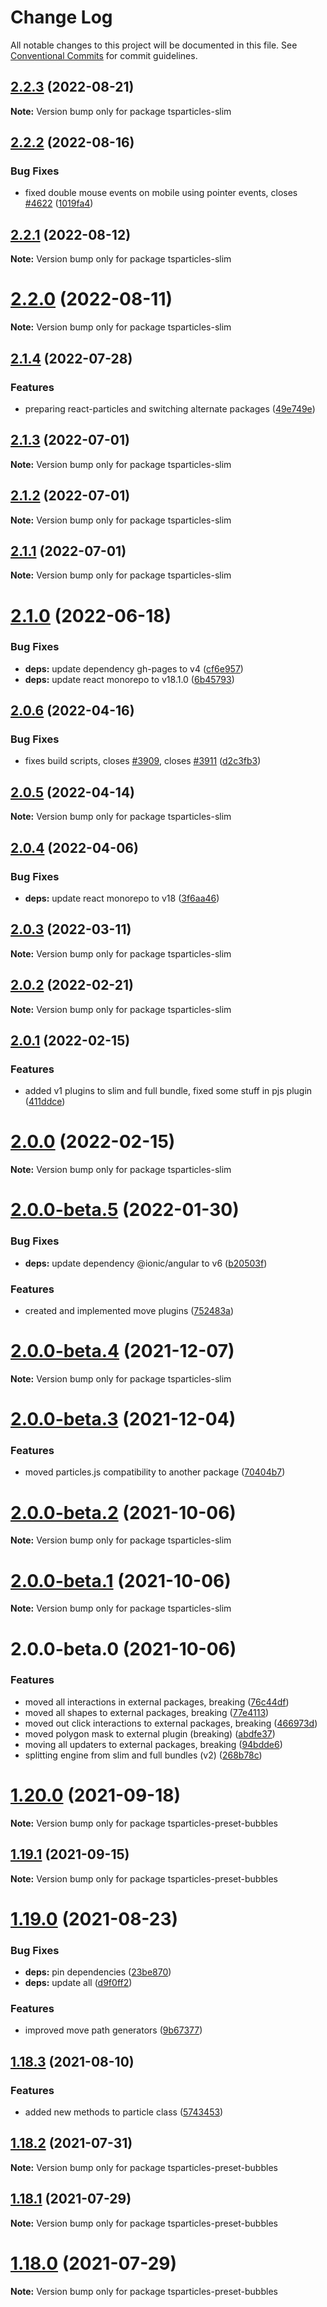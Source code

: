 # Change Log

All notable changes to this project will be documented in this file.
See [Conventional Commits](https://conventionalcommits.org) for commit guidelines.

## [2.2.3](https://github.com/matteobruni/tsparticles/compare/tsparticles-slim@2.2.2...tsparticles-slim@2.2.3) (2022-08-21)

**Note:** Version bump only for package tsparticles-slim





## [2.2.2](https://github.com/matteobruni/tsparticles/compare/tsparticles-slim@2.2.1...tsparticles-slim@2.2.2) (2022-08-16)


### Bug Fixes

* fixed double mouse events on mobile using pointer events, closes [#4622](https://github.com/matteobruni/tsparticles/issues/4622) ([1019fa4](https://github.com/matteobruni/tsparticles/commit/1019fa431f8a43cbd45d6adeb5adf94433e6e04b))





## [2.2.1](https://github.com/matteobruni/tsparticles/compare/tsparticles-slim@2.2.0...tsparticles-slim@2.2.1) (2022-08-12)

**Note:** Version bump only for package tsparticles-slim





# [2.2.0](https://github.com/matteobruni/tsparticles/compare/tsparticles-slim@2.1.4...tsparticles-slim@2.2.0) (2022-08-11)

**Note:** Version bump only for package tsparticles-slim





## [2.1.4](https://github.com/matteobruni/tsparticles/compare/tsparticles-slim@2.1.3...tsparticles-slim@2.1.4) (2022-07-28)


### Features

* preparing react-particles and switching alternate packages ([49e749e](https://github.com/matteobruni/tsparticles/commit/49e749e90e076f0cb22eefe0f3399102f5b9fb35))





## [2.1.3](https://github.com/matteobruni/tsparticles/compare/tsparticles-slim@2.1.2...tsparticles-slim@2.1.3) (2022-07-01)

**Note:** Version bump only for package tsparticles-slim





## [2.1.2](https://github.com/matteobruni/tsparticles/compare/tsparticles-slim@2.1.1...tsparticles-slim@2.1.2) (2022-07-01)

**Note:** Version bump only for package tsparticles-slim





## [2.1.1](https://github.com/matteobruni/tsparticles/compare/tsparticles-slim@2.1.0...tsparticles-slim@2.1.1) (2022-07-01)

**Note:** Version bump only for package tsparticles-slim





# [2.1.0](https://github.com/matteobruni/tsparticles/compare/tsparticles-slim@2.0.6...tsparticles-slim@2.1.0) (2022-06-18)


### Bug Fixes

* **deps:** update dependency gh-pages to v4 ([cf6e957](https://github.com/matteobruni/tsparticles/commit/cf6e9577132afcec26410f7321fcf5ffcfb05930))
* **deps:** update react monorepo to v18.1.0 ([6b45793](https://github.com/matteobruni/tsparticles/commit/6b457937c41d7681a2135dfcb6ff220e578f22bb))





## [2.0.6](https://github.com/matteobruni/tsparticles/compare/tsparticles-slim@2.0.5...tsparticles-slim@2.0.6) (2022-04-16)


### Bug Fixes

* fixes build scripts, closes [#3909](https://github.com/matteobruni/tsparticles/issues/3909), closes [#3911](https://github.com/matteobruni/tsparticles/issues/3911) ([d2c3fb3](https://github.com/matteobruni/tsparticles/commit/d2c3fb33ff9c9d529f2609f89c63cb6e1e61ecda))





## [2.0.5](https://github.com/matteobruni/tsparticles/compare/tsparticles-slim@2.0.4...tsparticles-slim@2.0.5) (2022-04-14)

**Note:** Version bump only for package tsparticles-slim





## [2.0.4](https://github.com/matteobruni/tsparticles/compare/tsparticles-slim@2.0.3...tsparticles-slim@2.0.4) (2022-04-06)


### Bug Fixes

* **deps:** update react monorepo to v18 ([3f6aa46](https://github.com/matteobruni/tsparticles/commit/3f6aa46e399d0092ae13ba494db86256c0d05c40))





## [2.0.3](https://github.com/matteobruni/tsparticles/compare/tsparticles-slim@2.0.2...tsparticles-slim@2.0.3) (2022-03-11)

**Note:** Version bump only for package tsparticles-slim





## [2.0.2](https://github.com/matteobruni/tsparticles/compare/tsparticles-slim@2.0.1...tsparticles-slim@2.0.2) (2022-02-21)

**Note:** Version bump only for package tsparticles-slim





## [2.0.1](https://github.com/matteobruni/tsparticles/compare/tsparticles-slim@2.0.0...tsparticles-slim@2.0.1) (2022-02-15)


### Features

* added v1 plugins to slim and full bundle, fixed some stuff in pjs plugin ([411ddce](https://github.com/matteobruni/tsparticles/commit/411ddcec5e47940546884bf3135800e06b267a21))





# [2.0.0](https://github.com/matteobruni/tsparticles/compare/tsparticles-slim@2.0.0-beta.5...tsparticles-slim@2.0.0) (2022-02-15)

**Note:** Version bump only for package tsparticles-slim





# [2.0.0-beta.5](https://github.com/matteobruni/tsparticles/compare/tsparticles-slim@2.0.0-beta.4...tsparticles-slim@2.0.0-beta.5) (2022-01-30)


### Bug Fixes

* **deps:** update dependency @ionic/angular to v6 ([b20503f](https://github.com/matteobruni/tsparticles/commit/b20503ff2a29f6c8617f42c764c8a868fc334c5f))


### Features

* created and implemented move plugins ([752483a](https://github.com/matteobruni/tsparticles/commit/752483aeeb94dd851dc27fe75e4c258fd87f0a90))





# [2.0.0-beta.4](https://github.com/matteobruni/tsparticles/compare/tsparticles-slim@2.0.0-beta.3...tsparticles-slim@2.0.0-beta.4) (2021-12-07)

**Note:** Version bump only for package tsparticles-slim





# [2.0.0-beta.3](https://github.com/matteobruni/tsparticles/compare/tsparticles-slim@2.0.0-beta.2...tsparticles-slim@2.0.0-beta.3) (2021-12-04)


### Features

* moved particles.js compatibility to another package ([70404b7](https://github.com/matteobruni/tsparticles/commit/70404b74b26da4b9a28b5d6d646cd9ed6c0635f1))





# [2.0.0-beta.2](https://github.com/matteobruni/tsparticles/compare/tsparticles-slim@2.0.0-beta.1...tsparticles-slim@2.0.0-beta.2) (2021-10-06)

**Note:** Version bump only for package tsparticles-slim





# [2.0.0-beta.1](https://github.com/matteobruni/tsparticles/compare/tsparticles-slim@2.0.0-beta.0...tsparticles-slim@2.0.0-beta.1) (2021-10-06)

**Note:** Version bump only for package tsparticles-slim





# 2.0.0-beta.0 (2021-10-06)


### Features

* moved all interactions in external packages, breaking ([76c44df](https://github.com/matteobruni/tsparticles/commit/76c44dfa64cae994ddb1a004e7ff6cdbe3a4b5a9))
* moved all shapes to external packages, breaking ([77e4113](https://github.com/matteobruni/tsparticles/commit/77e411338f65ab076fe85c0f143c13417147d4b5))
* moved out click interactions to external packages, breaking ([466973d](https://github.com/matteobruni/tsparticles/commit/466973ddbcc382c27c03f7b3518dea99c5e1949c))
* moved polygon mask to external plugin (breaking) ([abdfe37](https://github.com/matteobruni/tsparticles/commit/abdfe37f250a4f357f4491bb7ff0e54da6a7303e))
* moving all updaters to external packages, breaking ([94bdde6](https://github.com/matteobruni/tsparticles/commit/94bdde67d0b546c22b7841ff8e969d15ddef3430))
* splitting engine from slim and full bundles (v2) ([268b78c](https://github.com/matteobruni/tsparticles/commit/268b78c12d6c54069893d27643cfe7a30f3be777))





# [1.20.0](https://github.com/matteobruni/tsparticles/compare/tsparticles-preset-bubbles@1.19.1...tsparticles-preset-bubbles@1.20.0) (2021-09-18)

**Note:** Version bump only for package tsparticles-preset-bubbles





## [1.19.1](https://github.com/matteobruni/tsparticles/compare/tsparticles-preset-bubbles@1.19.0...tsparticles-preset-bubbles@1.19.1) (2021-09-15)

**Note:** Version bump only for package tsparticles-preset-bubbles





# [1.19.0](https://github.com/matteobruni/tsparticles/compare/tsparticles-preset-bubbles@1.18.3...tsparticles-preset-bubbles@1.19.0) (2021-08-23)


### Bug Fixes

* **deps:** pin dependencies ([23be870](https://github.com/matteobruni/tsparticles/commit/23be8708d698e1e37a18f2ed292cbccffb0f1e47))
* **deps:** update all ([d9f0ff2](https://github.com/matteobruni/tsparticles/commit/d9f0ff2f8c4ac269aaad5077492746e3da8fb422))


### Features

* improved move path generators ([9b67377](https://github.com/matteobruni/tsparticles/commit/9b67377f9208a005b122e312ad4ad3c95a50deb7))





## [1.18.3](https://github.com/matteobruni/tsparticles/compare/tsparticles-preset-bubbles@1.18.2...tsparticles-preset-bubbles@1.18.3) (2021-08-10)


### Features

* added new methods to particle class ([5743453](https://github.com/matteobruni/tsparticles/commit/5743453906001569f262888aa54539ad4e1463ac))





## [1.18.2](https://github.com/matteobruni/tsparticles/compare/tsparticles-preset-bubbles@1.18.1...tsparticles-preset-bubbles@1.18.2) (2021-07-31)

**Note:** Version bump only for package tsparticles-preset-bubbles





## [1.18.1](https://github.com/matteobruni/tsparticles/compare/tsparticles-preset-bubbles@1.18.0...tsparticles-preset-bubbles@1.18.1) (2021-07-29)

**Note:** Version bump only for package tsparticles-preset-bubbles





# [1.18.0](https://github.com/matteobruni/tsparticles/compare/tsparticles-preset-bubbles@1.17.0...tsparticles-preset-bubbles@1.18.0) (2021-07-29)

**Note:** Version bump only for package tsparticles-preset-bubbles
